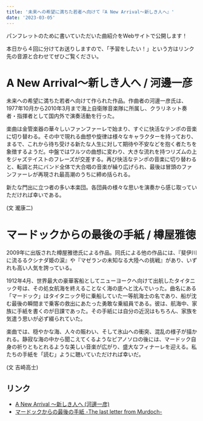 ```yaml
---
title: '未来への希望に満ちた若者へ向けて『A New Arrival～新しき人へ』'
date: '2023-03-05'
---
```


パンフレットのために書いていただいた曲紹介をWebサイトで公開します！

本日から４回に分けてお送りしますので、「予習をしたい！」という方はリンク先の音源と合わせてぜひご覧ください。

# A New Arrival～新しき人へ / 河邊一彦

未来への希望に満ちた若者へ向けて作られた作品。作曲者の河邊一彦氏は、1977年10月から2010年3月まで海上自衛隊音楽隊に所属し、クラリネット奏者・指揮者として国内外で演奏活動を行った。

楽曲は金管楽器の華々しいファンファーレで始まり、すぐに快活なテンポの音楽に切り替わる。その中で現れる曲想や旋律は様々なキャラクターを持っており、まるで、これから待ち受ける新たな人生に対して期待や不安などを抱く者たちを象徴するようだ。中盤ではワルツの曲想に変わり、大きな流れを持つリズムの上をジャズテイストのフレーズが交差する。再び快活なテンポの音楽に切り替わると、転調と共にバンド全体で大合唱の音楽が繰り広げられ、最後は冒頭のファンファーレが再現され最高潮のうちに締め括られる。 

新たな門出に立つ者の多い本楽団。各団員の様々な思いを演奏から感じ取っていただければ幸いである。

(文 瀧康二)


# マードックからの最後の手紙 / 樽屋雅徳

2009年に出版された樽屋雅徳氏による作品。同氏による他の作品には、『斐伊川に流るるクシナダ姫の涙』や『マゼランの未知なる大陸への挑戦』があり、いずれも高い人気を誇っている。

1912年4月、世界最大の豪華客船としてニューヨークへ向けて出航したタイタニック号は、その処女航海を終えることなく海の底へと沈んでいった。曲名にある「マードック」はタイタニック号に乗船していた一等航海士の名であり、船が沈む最後の瞬間まで乗客の救出にあたった勇敢な乗組員である。彼は、航海中、家族に手紙を書くのが日課であった。その手紙には自分の近況はもちろん、家族を気遣う思いが必ず綴られていた。

楽曲では、穏やかな海、人々の賑わい、そして氷山への衝突、混乱の様子が描かれる。静寂な海の中から聞こえてくるようなピアノソロの後には、マードック自身の祈りともとれるような美しい音楽が広がり、盛大なフィナーレを迎える。私たちの手紙を「読む」ように聴いていただければ幸いだ。

(文 吉崎高士)

## リンク

- [A New Arrival ～新しき人へ (河邊一彦)](https://youtu.be/saNSGhHq-7k)
- [マードックからの最後の手紙 -The last letter from Murdoch-](https://www.youtube.com/watch?v=lmurZwVOAJg)


